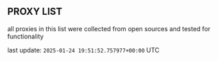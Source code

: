 ## PROXY LIST

all proxies in this list were collected from open sources and tested for functionality

last update: `2025-01-24 19:51:52.757977+00:00` UTC